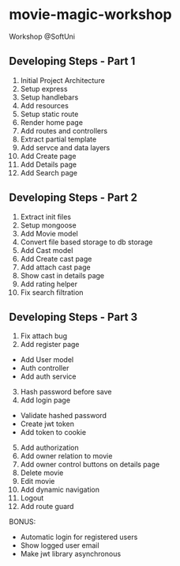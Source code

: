 # movie-magic-workshop
Workshop @SoftUni

## Developing Steps - Part 1
1. Initial Project Architecture
2. Setup express
3. Setup handlebars
4. Add resources
5. Setup static route
6. Render home page
7. Add routes and controllers
8. Extract partial template
9. Add servce and data layers
10. Add Create page
11. Add Details page
12. Add Search page

## Developing Steps - Part 2
1. Extract init files
2. Setup mongoose
3. Add Movie model
4. Convert file based storage to db storage
5. Add Cast model
6. Add Create cast page
7. Add attach cast page
8. Show cast in details page
9. Add rating helper
10. Fix search filtration

## Developing Steps - Part 3
 1. Fix attach bug
 2. Add register page
  - Add User model
  - Auth controller
  - Add auth service
 3. Hash password before save 
 4. Add login page
  - Validate hashed password
  - Create jwt token
  - Add token to cookie
 5. Add authorization
 6. Add owner relation to movie
 7. Add owner control buttons on details page
 8. Delete movie
 9. Edit movie
 10. Add dynamic navigation
 11. Logout
 12. Add route guard

 BONUS:
 - Automatic login for registered users
 - Show logged user email
 - Make jwt library asynchronous
